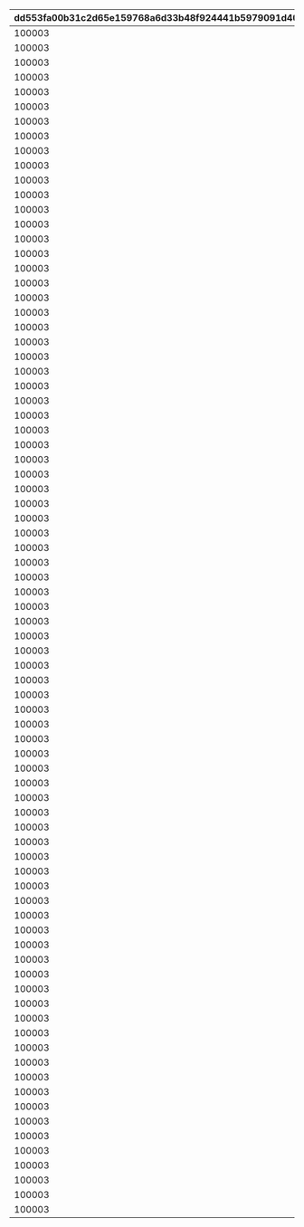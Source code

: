 |dd553fa00b31c2d65e159768a6d33b48f924441b5979091d401d6c609aa8d3fb|b7b4be42951afdb4216106b0189315618f9a0c5874fad958ba137fdc294817db|202d3e5b0213c11f3869f2fa2b7313eb864e0e8f229bd6a65a1056dabde8f052|f8ee355a5df0dea47d6da477f4715c5df03b344b22070c248ecac18d0a529d40|347d25e36eafe9bbd7a6a1a59297883eb8e2395f6f913637853a831e02e8bb25|fc756f0aa0140fd299865ed9075d3a0750150e1d6d3e6ce51da275d81f4063ee|1ef5c9148148130375539b83b0eb4dc27463b231de0a1148d957d345705c9429|1fec8ff2596259bfec134ca200a6ee58a538d9ce52bf960c82969df4689c4b32|76664b65b9c9f9ed97356f2d8b22e2fdde3e395264ee8af9834ee505e980e67c|a2e8e80c1b50a447e4b29505ade94632eadc0fff48178992eac998c5f044b3ff|4e0b814249d5dfc7e67296f183b665154edfdce467311fcd804bf8095b28f364|df730cd005c46fad402492892153e437e5eb55da84cb65d292998463ef9eb3a0|a74d197d65e5d82c8736ab1433c788c01c7d0b772291d9d873148afeb983f2cb|3c7cf4fe92c77cd36437312ac85544375762801f3f57e9d261af2e50ee62f7e6|1dfbb23d378d5fa50d2306e050938cf347ead35d4923ca42f68dd52dc6818789|147d7e67b4c78e505e9d2958ba1f84350caf5da3c2c55cbbbdcdc1172f75b4a9|c6e115e78ca93a491d7657388312d647030e88b5064c0e125922373b6023ae1a|a2d008eef0c14e3f48771ff4149e141a211b3e967cd3fb913ca1e9e26abc1ccd|e7e6ad9fecd9c808097dafbcb83e23a79fcfd8d6c599bbbc9b59e248812288ee|
| --- | --- | --- | --- | --- | --- | --- | --- | --- | --- | --- | --- | --- | --- | --- | --- | --- | --- | --- |
|100003|1|90|6|6|6|112201|1|6|100701|103401|6|123001|100701|100111|-100|1001|0|105501|
|100003|2|90|6|6|6|105101|1|6|106601|103401|6|123001|103401|100112|-100|1001|0|100901|
|100003|3|90|6|6|6|106901|1|6|112701|113401|6|101801|110301|100113|-100|1001|0|110301|
|100003|1|90|5|4|4|123001|2|4|102901|103401|4|100201|100201|100121|-100|1001|0|117301|
|100003|2|90|4|4|4|110301|2|4|104801|117301|4|104001|104001|100122|-100|1001|0|105101|
|100003|3|90|4|5|4|100801|2|4|101401|118001|4|111001|101401|100123|-100|1001|0|118501|
|100003|1|90|3|2|2|123001|3|1|100701|117301|1|100801|112201|100131|-100|1001|0|112201|
|100003|2|90|1|1|2|105501|3|2|100501|106601|1|112201|105501|100132|-100|1001|0|103401|
|100003|3|90|2|2|1|110301|3|3|105401|104801|1|124501|124501|100133|-100|1001|0|113401|
|100003|1|90|6|6|6|105001|1|6|106601|103401|6|111401|111401|100211|-100|1002|0|117301|
|100003|2|90|6|6|6|123001|1|6|105201|105401|6|100801|113401|100212|-100|1002|0|113401|
|100003|3|90|6|6|6|123001|1|6|100501|103401|6|107701|105501|100213|-100|1002|0|105501|
|100003|1|90|4|5|4|100901|2|4|122801|103401|4|119001|122801|100221|-100|1002|0|124101|
|100003|2|90|4|4|4|121101|2|5|105201|100501|4|123001|100501|100222|-100|1002|0|103401|
|100003|3|90|5|4|4|123001|2|5|100701|103401|4|118501|118501|100223|-100|1002|0|105501|
|100003|1|90|1|1|2|102601|3|3|105201|108901|1|123001|108901|100231|-100|1002|0|103401|
|100003|2|90|2|2|1|112201|3|3|104801|102601|1|123001|104801|100232|-100|1002|0|113401|
|100003|3|90|2|1|2|110301|3|7|100701|114701|1|106001|106001|100233|-100|1002|0|100501|
|100003|1|90|6|6|6|123001|1|6|102901|122801|6|125101|102901|100311|-100|1003|0|103401|
|100003|2|90|6|6|6|110301|1|6|105401|106601|6|111001|180301|100312|-100|1003|0|180301|
|100003|3|90|6|6|6|118001|1|6|101401|121401|6|118501|121401|100313|-100|1003|0|123001|
|100003|1|90|4|4|4|110301|2|5|114701|106601|4|123001|114701|100321|-100|1003|0|103401|
|100003|2|90|5|4|4|106901|2|4|100701|117301|4|180201|106901|100322|-100|1003|0|110301|
|100003|3|90|4|4|4|113401|2|5|103401|117501|4|124501|124501|100323|-100|1003|0|105101|
|100003|1|90|1|2|8|102601|3|3|103401|108101|1|123001|108101|100331|-100|1003|0|117301|
|100003|2|90|2|2|1|123501|3|8|100701|103401|1|108201|108201|100332|-100|1003|0|112701|
|100003|3|90|1|1|3|100801|3|8|101401|123001|1|108301|108301|100333|-100|1003|0|101001|
|100003|1|90|6|6|6|100901|1|6|114701|106601|6|110301|106601|100411|-100|1004|0|103401|
|100003|2|90|6|6|6|103401|1|6|180401|100501|6|106901|180401|100412|-100|1004|0|105401|
|100003|3|90|6|6|6|123001|1|6|103401|105501|6|100801|100801|100413|-100|1004|0|101401|
|100003|1|90|4|4|4|110301|2|4|105401|106601|4|118001|105401|100421|-100|1004|0|180301|
|100003|2|90|5|4|4|124501|2|4|105301|113401|4|101801|101801|100422|-100|1004|0|110301|
|100003|3|90|4|4|4|105501|2|5|105201|123301|4|123001|123301|100423|-100|1004|0|103401|
|100003|1|90|2|3|3|110301|3|8|126001|125801|3|108301|126101|100431|-100|1004|0|126101|
|100003|2|90|3|2|1|123001|3|8|103301|103401|7|108301|103301|100432|-100|1004|0|121101|
|100003|3|90|3|2|2|123001|3|7|105801|117301|7|106001|105801|100433|-100|1004|0|180501|
|100003|1|90|6|6|6|112201|1|6|100701|103401|6|123001|105501|100511|-100|1005|0|105501|
|100003|2|90|6|6|6|105101|1|6|106601|103401|6|123001|100901|100512|-100|1005|0|100901|
|100003|3|90|6|6|6|106901|1|6|112701|113401|6|101801|112701|100513|-100|1005|0|110301|
|100003|1|90|4|4|4|123801|2|4|114701|106601|4|110301|100101|100521|-100|1005|0|100101|
|100003|2|90|4|4|4|102601|2|4|105201|103401|4|112201|102601|100522|-100|1005|0|105501|
|100003|3|90|4|4|4|110301|2|4|105401|119201|4|121401|119201|100523|-100|1005|0|105501|
|100003|1|90|8|1|1|107701|3|8|105201|106601|1|108301|106601|100531|-100|1005|0|103401|
|100003|2|90|3|3|1|123001|3|8|127901|103401|3|108301|127901|100532|-100|1005|0|126101|
|100003|3|90|3|1|2|123001|3|8|105801|123301|7|108401|108401|100533|-100|1005|0|102601|
|100003|1|90|6|6|6|105001|1|6|106601|103401|6|111401|111401|100611|-100|1006|0|117301|
|100003|2|90|6|6|6|123001|1|6|105201|105401|6|100801|113401|100612|-100|1006|0|113401|
|100003|3|90|6|6|6|123001|1|6|100501|103401|6|107701|107701|100613|-100|1006|0|105501|
|100003|1|90|4|4|4|105001|2|4|106601|103401|4|111401|112201|100621|-100|1006|0|112201|
|100003|2|90|4|4|4|105501|2|5|102901|105401|4|123001|123001|100622|-100|1006|0|105301|
|100003|3|90|4|4|4|112201|2|5|100701|117301|4|123001|117301|100623|-100|1006|0|101401|
|100003|1|90|7|1|1|106001|3|8|128301|103401|3|108301|128301|100631|-100|1006|0|105501|
|100003|2|90|3|2|1|123001|3|8|106501|106601|1|108301|106501|100632|-100|1006|0|123301|
|100003|3|90|3|2|1|123001|3|8|109001|102601|8|107701|109001|100633|-100|1006|0|110301|
|100003|1|90|6|6|6|123001|1|6|102901|122801|6|125101|125101|100711|-100|1007|1001|103401|
|100003|2|90|6|6|6|110301|1|6|105401|106601|6|111001|111001|100712|-100|1007|1001|180301|
|100003|3|90|6|6|6|118001|1|6|101401|121401|6|118501|118001|100713|-100|1007|1001|123001|
|100003|1|90|5|4|4|123001|2|4|102901|103401|4|100201|100201|100721|-100|1007|1001|117301|
|100003|2|90|4|4|4|110301|2|4|104801|117301|4|104001|105101|100722|-100|1007|1001|105101|
|100003|3|90|4|4|4|100801|2|4|101401|118001|4|111001|100801|100723|-100|1007|1001|118501|
|100003|1|90|3|1|2|123001|3|3|128801|123301|3|118501|128801|100731|-100|1007|1001|102601|
|100003|2|90|3|1|1|128901|3|8|104501|103401|1|108301|128901|100732|-100|1007|1001|105501|
|100003|3|90|3|2|3|123001|3|8|128301|128701|3|108301|128701|100733|-100|1007|1001|117301|
|100003|1|90|6|6|6|112201|1|6|100701|103401|6|123001|100701|100811|-100|1008|1002|105501|
|100003|2|90|6|6|6|105001|1|6|106601|103401|6|111401|111401|100812|-100|1008|1002|117301|
|100003|3|90|6|6|6|123001|1|6|102901|122801|6|125101|102901|100813|-100|1008|1002|103401|
|100003|1|90|4|4|4|101201|2|4|104601|103401|4|111401|110301|100821|-100|1008|1002|110301|
|100003|2|90|5|4|4|106901|2|5|105201|106601|4|123001|106601|100822|-100|1008|1002|113401|
|100003|3|90|5|4|4|123001|2|4|103401|105501|4|100801|123001|100823|-100|1008|1002|101401|
|100003|1|90|1|2|1|108801|3|8|108901|103401|1|108301|108801|100831|-100|1008|1002|112201|
|100003|2|90|8|3|1|107701|3|3|100701|108901|1|129001|129001|100832|-100|1008|1002|126101|
|100003|3|90|3|1|3|123001|3|1|103401|126101|1|100201|100201|100833|-100|1008|1002|101401|
|100003|1|90|6|6|6|100901|1|6|114701|106601|6|110301|100901|100911|-100|1009|1003|103401|
|100003|2|90|6|6|6|103401|1|6|180401|100501|6|106901|106901|100912|-100|1009|1003|105401|
|100003|3|90|6|6|6|123001|1|6|103401|105501|6|100801|101401|100913|-100|1009|1003|101401|
|100003|1|90|4|4|4|100901|2|4|122801|103401|4|119001|122801|100921|-100|1009|1003|124101|
|100003|2|90|4|4|4|121101|2|5|105201|100501|4|123001|100501|100922|-100|1009|1003|103401|
|100003|3|90|5|4|4|123001|2|5|100701|103401|4|118501|103401|100923|-100|1009|1003|105501|
|100003|1|90|7|1|7|101601|3|8|120001|104901|2|108301|120001|100931|-100|1009|1003|103401|
|100003|2|90|2|1|1|112201|3|3|108901|100501|1|129001|112201|100932|-100|1009|1003|101801|
|100003|3|90|3|3|3|123001|3|3|100701|128801|1|129001|123001|100933|-100|1009|1003|126101|